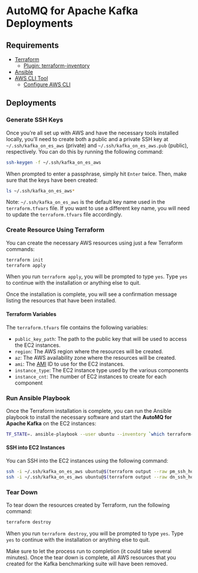 # AutoMQ for Apache Kafka Deployments

## Requirements

- [Terraform](https://www.terraform.io/downloads.html)
  - [Plugin: terraform-inventory](https://github.com/adammck/terraform-inventory)
- [Ansible](https://docs.ansible.com/ansible/latest/installation_guide/intro_installation.html)
- [AWS CLI Tool](https://docs.aws.amazon.com/cli/latest/userguide/getting-started-install.html)
  - [Configure AWS CLI](https://docs.aws.amazon.com/cli/latest/userguide/getting-started-quickstart.html)

## Deployments

### Generate SSH Keys

Once you’re all set up with AWS and have the necessary tools installed locally, you’ll need to create both a public and a private SSH key at `~/.ssh/kafka_on_es_aws` (private) and `~/.ssh/kafka_on_es_aws.pub` (public), respectively. You can do this by running the following command:

```bash
ssh-keygen -f ~/.ssh/kafka_on_es_aws
```

When prompted to enter a passphrase, simply hit `Enter` twice. Then, make sure that the keys have been created:

```bash
ls ~/.ssh/kafka_on_es_aws*
```

Note: `~/.ssh/kafka_on_es_aws` is the default key name used in the `terraform.tfvars` file. If you want to use a different key name, you will need to update the `terraform.tfvars` file accordingly.

### Create Resource Using Terraform

You can create the necessary AWS resources using just a few Terraform commands:

```bash
terraform init
terraform apply
```

When you run `terraform apply`, you will be prompted to type `yes`. Type `yes` to continue with the installation or anything else to quit.

Once the installation is complete, you will see a confirmation message listing the resources that have been installed.

#### Terraform Variables

The `terraform.tfvars` file contains the following variables:

- `public_key_path`: The path to the public key that will be used to access the EC2 instances.
- `region`: The AWS region where the resources will be created.
- `az`: The AWS availability zone where the resources will be created.
- `ami`: The [AMI](https://docs.aws.amazon.com/AWSEC2/latest/UserGuide/AMIs.html) ID to use for the EC2 instances.
- `instance_type`: The EC2 instance type used by the various components
- `instance_cnt`: The number of EC2 instances to create for each component

### Run Ansible Playbook

Once the Terraform installation is complete, you can run the Ansible playbook to install the necessary software and start the **AutoMQ for Apache Kafka** on the EC2 instances:

```bash
TF_STATE=. ansible-playbook --user ubuntu --inventory `which terraform-inventory` kafka-deploy.yaml
```

#### SSH into EC2 Instances

You can SSH into the EC2 instances using the following command:

```bash
ssh -i ~/.ssh/kafka_on_es_aws ubuntu@$(terraform output --raw pm_ssh_host)
ssh -i ~/.ssh/kafka_on_es_aws ubuntu@$(terraform output --raw dn_ssh_host)
```

### Tear Down

To tear down the resources created by Terraform, run the following command:

```bash
terraform destroy
```

When you run `terraform destroy`, you will be prompted to type `yes`. Type `yes` to continue with the installation or anything else to quit.

Make sure to let the process run to completion (it could take several minutes). Once the tear down is complete, all AWS resources that you created for the Kafka benchmarking suite will have been removed.
